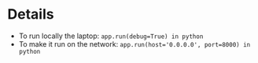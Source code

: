 # Details
- To run locally the laptop: `app.run(debug=True) in python`
- To make it run on the network: `app.run(host='0.0.0.0', port=8000) in python`